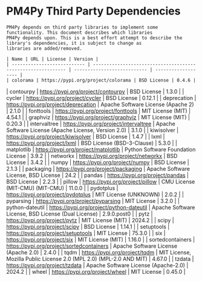 # PM4Py Third Party Dependencies
    
    PM4Py depends on third party libraries to implement some functionality. This document describes which libraries
    PM4Py depends upon. This is a best effort attempt to describe the library's dependencies, it is subject to change as
    libraries are added/removed.
    
    | Name | URL | License | Version |
    | --------------------------- | ------------------------------------------------------------ | --------------------------- | ------------------- |
    | colorama | https://pypi.org/project/colorama | BSD License | 0.4.6 |
| contourpy | https://pypi.org/project/contourpy | BSD License | 1.3.0 |
| cycler | https://pypi.org/project/cycler | BSD License | 0.12.1 |
| deprecation | https://pypi.org/project/deprecation | Apache Software License (Apache 2) | 2.1.0 |
| fonttools | https://pypi.org/project/fonttools | MIT License (MIT) | 4.54.1 |
| graphviz | https://pypi.org/project/graphviz | MIT License (MIT) | 0.20.3 |
| intervaltree | https://pypi.org/project/intervaltree | Apache Software License (Apache License, Version 2.0) | 3.1.0 |
| kiwisolver | https://pypi.org/project/kiwisolver | BSD License | 1.4.7 |
| lxml | https://pypi.org/project/lxml | BSD License (BSD-3-Clause) | 5.3.0 |
| matplotlib | https://pypi.org/project/matplotlib | Python Software Foundation License | 3.9.2 |
| networkx | https://pypi.org/project/networkx | BSD License | 3.4.2 |
| numpy | https://pypi.org/project/numpy | BSD License | 2.1.3 |
| packaging | https://pypi.org/project/packaging | Apache Software License, BSD License | 24.2 |
| pandas | https://pypi.org/project/pandas | BSD License | 2.2.3 |
| pillow | https://pypi.org/project/pillow | CMU License (MIT-CMU) (MIT-CMU) | 11.0.0 |
| pydotplus | https://pypi.org/project/pydotplus | MIT License (UNKNOWN) | 2.0.2 |
| pyparsing | https://pypi.org/project/pyparsing | MIT License | 3.2.0 |
| python-dateutil | https://pypi.org/project/python-dateutil | Apache Software License, BSD License (Dual License) | 2.9.0.post0 |
| pytz | https://pypi.org/project/pytz | MIT License (MIT) | 2024.2 |
| scipy | https://pypi.org/project/scipy | BSD License | 1.14.1 |
| setuptools | https://pypi.org/project/setuptools | MIT License | 75.3.0 |
| six | https://pypi.org/project/six | MIT License (MIT) | 1.16.0 |
| sortedcontainers | https://pypi.org/project/sortedcontainers | Apache Software License (Apache 2.0) | 2.4.0 |
| tqdm | https://pypi.org/project/tqdm | MIT License, Mozilla Public License 2.0 (MPL 2.0) (MPL-2.0 AND MIT) | 4.67.0 |
| tzdata | https://pypi.org/project/tzdata | Apache Software License (Apache-2.0) | 2024.2 |
| wheel | https://pypi.org/project/wheel | MIT License | 0.45.0 |
